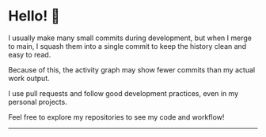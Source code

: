 # Hello! 👋

I usually make many small commits during development, but when I merge to main, I squash them into a single commit to keep the history clean and easy to read.

Because of this, the activity graph may show fewer commits than my actual work output.

I use pull requests and follow good development practices, even in my personal projects.

Feel free to explore my repositories to see my code and workflow!

---

